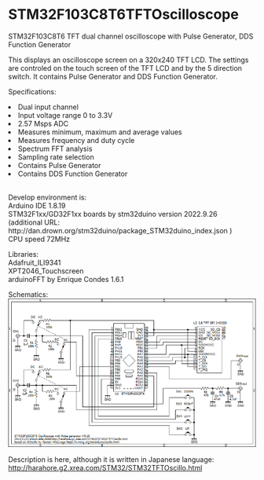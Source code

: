 # STM32F103C8T6TFTOscilloscope
STM32F103C8T6 TFT dual channel oscilloscope with Pulse Generator, DDS Function Generator

This displays an oscilloscope screen on a 320x240 TFT LCD.
The settings are controled on the touch screen of the TFT LCD and by the 5 direction switch.
It contains Pulse Generator and DDS Function Generator.

Specifications:
<li>Dual input channel</li>
<li>Input voltage range 0 to 3.3V</li>
<li>2.57 Msps ADC</li>
<li>Measures minimum, maximum and average values</li>
<li>Measures frequency and duty cycle</li>
<li>Spectrum FFT analysis</li>
<li>Sampling rate selection</li>
<li>Contains Pulse Generator</li>
<li>Contains DDS Function Generator</li>
<br>
<p>
Develop environment is:<br>
Arduino IDE 1.8.19<br>
STM32F1xx/GD32F1xx boards by stm32duino version 2022.9.26<br>
  (additional URL: http://dan.drown.org/stm32duino/package_STM32duino_index.json )<br>
CPU speed 72MHz<br>
</p>

Libraries:<br>
Adafruit_ILI9341<br>
XPT2046_Touchscreen<br>
arduinoFFT by Enrique Condes 1.6.1<br>

Schematics:<br>
<img src="STM32TFTOscillo.png">

Description is here, although it is written in Japanese language:
http://harahore.g2.xrea.com/STM32/STM32TFTOscillo.html
